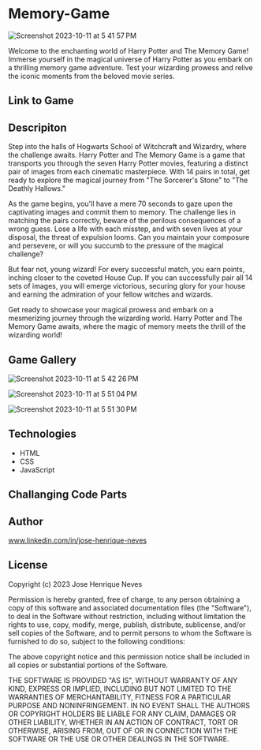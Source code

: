 # Memory-Game

![Screenshot 2023-10-11 at 5 41 57 PM](https://github.com/Josehneves/Memory-Game/assets/89682869/96150d75-6c54-410e-acd8-0ea50915276e)


Welcome to the enchanting world of Harry Potter and The Memory Game! Immerse yourself in the magical universe of Harry Potter as you embark on a thrilling memory game adventure. Test your wizarding prowess and relive the iconic moments from the beloved movie series.

## Link to Game

## Descripiton
Step into the halls of Hogwarts School of Witchcraft and Wizardry, where the challenge awaits. Harry Potter and The Memory Game is a game that transports you through the seven Harry Potter movies, featuring a distinct pair of images from each cinematic masterpiece. With 14 pairs in total, get ready to explore the magical journey from "The Sorcerer's Stone" to "The Deathly Hallows."

As the game begins, you'll have a mere 70 seconds to gaze upon the captivating images and commit them to memory. The challenge lies in matching the pairs correctly, beware of the perilous consequences of a wrong guess. Lose a life with each misstep, and with seven lives at your disposal, the threat of expulsion looms. Can you maintain your composure and persevere, or will you succumb to the pressure of the magical challenge?

But fear not, young wizard! For every successful match, you earn points, inching closer to the coveted House Cup. If you can successfully pair all 14 sets of images, you will emerge victorious, securing glory for your house and earning the admiration of your fellow witches and wizards.

Get ready to showcase your magical prowess and embark on a mesmerizing journey through the wizarding world. Harry Potter and The Memory Game awaits, where the magic of memory meets the thrill of the wizarding world!

## Game Gallery

![Screenshot 2023-10-11 at 5 42 26 PM](https://github.com/Josehneves/Memory-Game/assets/89682869/3485c0d1-366e-4e1b-b66c-94a9e837bd40)

![Screenshot 2023-10-11 at 5 51 04 PM](https://github.com/Josehneves/Memory-Game/assets/89682869/49076a0e-3e19-41a7-a381-50eaf19e410d)

![Screenshot 2023-10-11 at 5 51 30 PM](https://github.com/Josehneves/Memory-Game/assets/89682869/2bd6d20b-2094-44e8-ac4e-d29774f23b68)

## Technologies
- HTML
- CSS
- JavaScript

## Challanging Code Parts

## Author

www.linkedin.com/in/jose-henrique-neves

## License
Copyright (c) 2023 Jose Henrique Neves

Permission is hereby granted, free of charge, to any person obtaining
a copy of this software and associated documentation files (the
"Software"), to deal in the Software without restriction, including
without limitation the rights to use, copy, modify, merge, publish,
distribute, sublicense, and/or sell copies of the Software, and to
permit persons to whom the Software is furnished to do so, subject to
the following conditions:

The above copyright notice and this permission notice shall be
included in all copies or substantial portions of the Software.

THE SOFTWARE IS PROVIDED "AS IS", WITHOUT WARRANTY OF ANY KIND,
EXPRESS OR IMPLIED, INCLUDING BUT NOT LIMITED TO THE WARRANTIES OF
MERCHANTABILITY, FITNESS FOR A PARTICULAR PURPOSE AND
NONINFRINGEMENT. IN NO EVENT SHALL THE AUTHORS OR COPYRIGHT HOLDERS BE
LIABLE FOR ANY CLAIM, DAMAGES OR OTHER LIABILITY, WHETHER IN AN ACTION
OF CONTRACT, TORT OR OTHERWISE, ARISING FROM, OUT OF OR IN CONNECTION
WITH THE SOFTWARE OR THE USE OR OTHER DEALINGS IN THE SOFTWARE.
